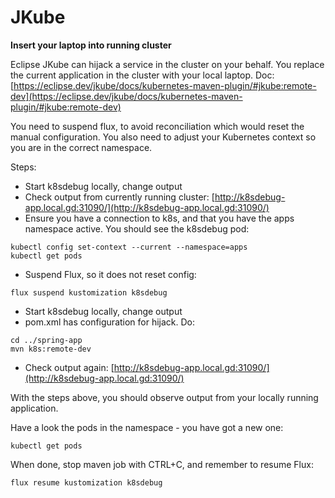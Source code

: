 # JKube

**Insert your laptop into running cluster**

Eclipse JKube can hijack a service in the cluster on your
behalf. You replace the current application in the cluster
with your local laptop. Doc:
[https://eclipse.dev/jkube/docs/kubernetes-maven-plugin/#jkube:remote-dev](https://eclipse.dev/jkube/docs/kubernetes-maven-plugin/#jkube:remote-dev)

You need to suspend flux, to avoid reconciliation which would reset the 
manual configuration. You also need to adjust your Kubernetes context 
so you are in the correct namespace.

Steps:

- Start k8sdebug locally, change output
- Check output from currently running cluster: [http://k8sdebug-app.local.gd:31090/](http://k8sdebug-app.local.gd:31090/)
- Ensure you have a connection to k8s, and that you have the apps namespace
  active. You should see the k8sdebug pod:
```shell
kubectl config set-context --current --namespace=apps
kubectl get pods
```
- Suspend Flux, so it does not reset config:

```shell
flux suspend kustomization k8sdebug
```
- Start k8sdebug locally, change output
- pom.xml has configuration for hijack. Do:
```shell
cd ../spring-app
mvn k8s:remote-dev
```
- Check output again: [http://k8sdebug-app.local.gd:31090/](http://k8sdebug-app.local.gd:31090/)

With the steps above, you should observe output from your locally
running application.

Have a look the pods in the namespace - you have got a new one:
```shell
kubectl get pods
```

When done, stop maven job with CTRL+C, and remember to resume Flux:
```shell
flux resume kustomization k8sdebug
```
